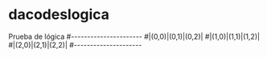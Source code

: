 # dacodeslogica
Prueba de lógica
#----------------------
#|(0,0)|(0,1)|(0,2)|
#|(1,0)|(1,1)|(1,2)|
#|(2,0)|(2,1)|(2,2)|
#---------------------
